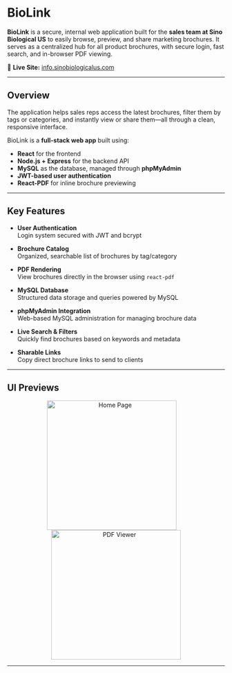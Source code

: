 # BioLink

**BioLink** is a secure, internal web application built for the **sales team at Sino Biological US** to easily browse, preview, and share marketing brochures. It serves as a centralized hub for all product brochures, with secure login, fast search, and in-browser PDF viewing.

🔗 **Live Site:** [info.sinobiologicalus.com](https://info.sinobiologicalus.com)

---

## Overview

The application helps sales reps access the latest brochures, filter them by tags or categories, and instantly view or share them—all through a clean, responsive interface.

BioLink is a **full-stack web app** built using:
- **React** for the frontend
- **Node.js + Express** for the backend API
- **MySQL** as the database, managed through **phpMyAdmin**
- **JWT-based user authentication**
- **React-PDF** for inline brochure previewing

---

## Key Features

-  **User Authentication**  
  Login system secured with JWT and bcrypt

-  **Brochure Catalog**  
  Organized, searchable list of brochures by tag/category

-  **PDF Rendering**  
  View brochures directly in the browser using `react-pdf`

-  **MySQL Database**  
  Structured data storage and queries powered by MySQL

-  **phpMyAdmin Integration**  
  Web-based MySQL administration for managing brochure data

-  **Live Search & Filters**  
  Quickly find brochures based on keywords and metadata

-  **Sharable Links**  
  Copy direct brochure links to send to clients

---

##  UI Previews

<p align="center">
  <img src="client/public/screenshots/home.png" alt="Home Page" height="300px" style="margin-right: 20px;" />
  <img src="client/public/screenshots/pdf-viewer.png" alt="PDF Viewer" height="300px" />
</p>


---



